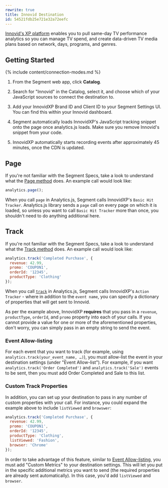 ```yaml
---
rewrite: true
title: Innovid Destination
id: 54521fdb25e721e32a72eefc
---
```

[Innovid's XP platform](https://www.innovid.com/) enables you to pull same-day TV performance analytics so you can manage TV spend, and create data-driven TV media plans based on network, days, programs, and genres.

## Getting Started

{% include content/connection-modes.md %}

1. From the Segment web app, click **Catalog**.

2. Search for "Innovid" in the Catalog, select it, and choose which of your JavaScript sources to connect the destination to.

3. Add your InnovidXP Brand ID and Client ID to your Segment Settings UI. You can find this within your Innovid dashboard.

4. Segment automatically loads InnovidXP's JavaScript tracking snippet onto the page once analytics.js loads. Make sure you remove Innovid's snippet from your code.

5. InnovidXP automatically starts recording events after approximately 45 minutes, once the CDN is updated.

## Page

If you're not familiar with the Segment Specs, take a look to understand what the [Page method](/docs/connections/spec/page/) does. An example call would look like:

```js
analytics.page();
```

When you call `page` in Analytics.js, Segment calls InnovidXP's `Basic Hit Tracker`. Analytics.js library sends a `page` call on every page on which it is loaded, so unless you want to call `Basic Hit Tracker` more than once, you shouldn't need to do anything additional here.

## Track

If you're not familiar with the Segment Specs, take a look to understand what the [Track method](/docs/connections/spec/track/) does. An example call would look like:

```js
analytics.track('Completed Purchase', {
  revenue: 42.99,
  promo: 'COUPON1',
  orderId: '12345',
  productType: 'Clothing'
});
```

When you call [`track`](/docs/connections/spec/track/) in Analytics.js, Segment calls InnovidXP's `Action Tracker` - where in addition to the `event name`, you can specify a dictionary of properties that will get sent to Innovid.

As per the example above, InnovidXP **requires** that you pass in a `revenue`, `productType`, `orderId`, and `promo` property into each of your calls. If you cannot provide a value for one or more of the aforementioned properties, don't worry, you can simply pass in an empty string to send the event.

### Event Allow-listing

For each event that you want to track (for example, using `analytics.track(your_event_name, …)`), you must allow-list the event in your destination settings (under "Event Allow-list"). For example, if you want `analytics.track('Order Completed')` and `analytics.track('Sale')` events to be sent, then you must add Order Completed and Sale to this list.

### Custom Track Properties

In addition, you can set up your destination to pass in any number of custom properties with your call. For instance, you could expand the example above to include `listViewed` and `browswer`:

```js
analytics.track('Completed Purchase', {
  revenue: 42.99,
  promo: 'COUPON1',
  orderId: '12345',
  productType: 'Clothing',
  listViewed: 'Fashion',
  browser: 'Chrome'
});
```

In order to take advantage of this feature, similar to [Event Allow-listing](#event-allow-listing), you must add "Custom Metrics" to your destination settings. This will let you put in the specific additional metrics you want to send (the required properties are already sent automatically). In this case, you'd add `listViewed` and `browser`.
